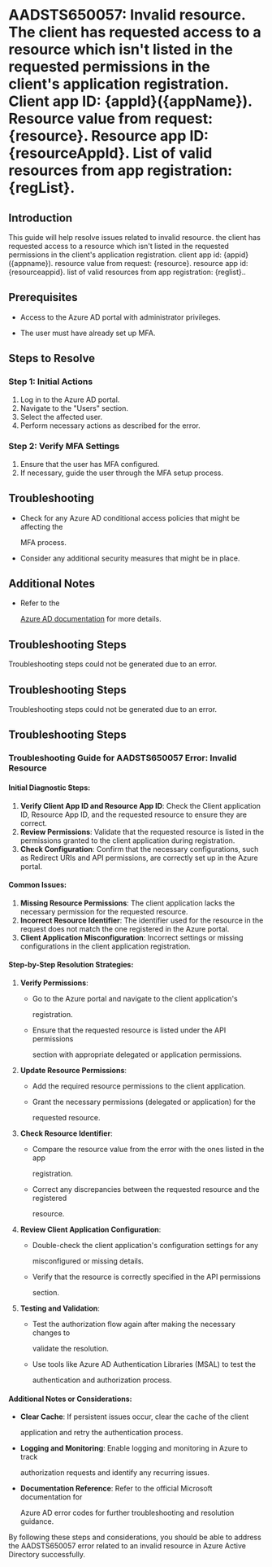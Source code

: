 
# AADSTS650057: Invalid resource. The client has requested access to a resource which isn't listed in the requested permissions in the client's application registration. Client app ID: {appId}({appName}). Resource value from request: {resource}. Resource app ID: {resourceAppId}. List of valid resources from app registration: {regList}.


## Introduction

This guide will help resolve issues related to invalid resource. the client has
requested access to a resource which isn't listed in the requested permissions
in the client's application registration. client app id: {appid}({appname}).
resource value from request: {resource}. resource app id: {resourceappid}. list
of valid resources from app registration: {reglist}..


## Prerequisites


* Access to the Azure AD portal with administrator privileges.

* The user must have already set up MFA.


## Steps to Resolve


### Step 1: Initial Actions

1. Log in to the Azure AD portal.
2. Navigate to the "Users" section.
3. Select the affected user.
4. Perform necessary actions as described for the error.


### Step 2: Verify MFA Settings

1. Ensure that the user has MFA configured.
2. If necessary, guide the user through the MFA setup process.


## Troubleshooting


* Check for any Azure AD conditional access policies that might be affecting the

  MFA process.

* Consider any additional security measures that might be in place.


## Additional Notes


* Refer to the

  [Azure AD 
documentation](https://learn.microsoft.com/en-us/azure/active-directory/)
  for more details.


## Troubleshooting Steps

Troubleshooting steps could not be generated due to an error.


## Troubleshooting Steps

Troubleshooting steps could not be generated due to an error.


## Troubleshooting Steps


### Troubleshooting Guide for AADSTS650057 Error: Invalid Resource


#### Initial Diagnostic Steps:

1. **Verify Client App ID and Resource App ID**: Check the Client application
   ID, Resource App ID, and the requested resource to ensure they are correct.
2. **Review Permissions**: Validate that the requested resource is listed in the
   permissions granted to the client application during registration.
3. **Check Configuration**: Confirm that the necessary configurations, such as
   Redirect URIs and API permissions, are correctly set up in the Azure portal.


#### Common Issues:

1. **Missing Resource Permissions**: The client application lacks the necessary
   permission for the requested resource.
2. **Incorrect Resource Identifier**: The identifier used for the resource in
   the request does not match the one registered in the Azure portal.
3. **Client Application Misconfiguration**: Incorrect settings or missing
   configurations in the client application registration.


#### Step-by-Step Resolution Strategies:

1. **Verify Permissions**:
   * Go to the Azure portal and navigate to the client application's

     registration.
   * Ensure that the requested resource is listed under the API permissions

     section with appropriate delegated or application permissions.
2. **Update Resource Permissions**:
   * Add the required resource permissions to the client application.

   * Grant the necessary permissions (delegated or application) for the

     requested resource.
3. **Check Resource Identifier**:
   * Compare the resource value from the error with the ones listed in the app

     registration.
   * Correct any discrepancies between the requested resource and the registered

     resource.
4. **Review Client Application Configuration**:
   * Double-check the client application's configuration settings for any

     misconfigured or missing details.
   * Verify that the resource is correctly specified in the API permissions

     section.
5. **Testing and Validation**:
   * Test the authorization flow again after making the necessary changes to

     validate the resolution.
   * Use tools like Azure AD Authentication Libraries (MSAL) to test the

     authentication and authorization process.


#### Additional Notes or Considerations:


* **Clear Cache**: If persistent issues occur, clear the cache of the client

  application and retry the authentication process.

* **Logging and Monitoring**: Enable logging and monitoring in Azure to track

  authorization requests and identify any recurring issues.

* **Documentation Reference**: Refer to the official Microsoft documentation for

  Azure AD error codes for further troubleshooting and resolution guidance.

By following these steps and considerations, you should be able to address the
AADSTS650057 error related to an invalid resource in Azure Active Directory
successfully.
